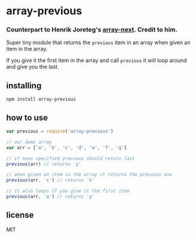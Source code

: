 # array-previous

### Counterpart to Henrik Joreteg's [array-next](https://github.com/HenrikJoreteg/array-next). Credit to him.

Super tiny module that returns the `previous` item in an array when given an item in the array.

If you give it the first item in the array and call `previous` it will loop around and give you the last.

## installing

```
npm install array-previous
```

## how to use

```js
var previous = require('array-previous')

// our demo array
var arr = ['a', 'b', 'c', 'd', 'e', 'f', 'g']

// if none specified previous should return last
previous(arr) // returns 'g'

// when given an item in the array it returns the previous one
previous(arr, 'c') // returns 'b'

// it also loops if you give it the first item
previous(arr, 'a') // returns 'g'
```

## license

MIT
